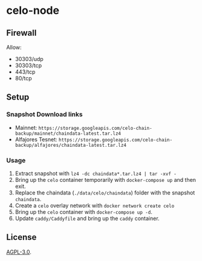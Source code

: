 # celo-node

## Firewall

Allow:

- 30303/udp
- 30303/tcp
- 443/tcp
- 80/tcp
 

## Setup

### Snapshot Download links

- Mainnet: `https://storage.googleapis.com/celo-chain-backup/mainnet/chaindata-latest.tar.lz4`
- Alfajores Tesnet: `https://storage.googleapis.com/celo-chain-backup/alfajores/chaindata-latest.tar.lz4`

### Usage

1. Extract snapshot with  `lz4 -dc chaindata*.tar.lz4 | tar -xvf -`
2. Bring up the `celo` container temporarily with `docker-compose up` and then exit.
3. Replace the chaindata (`./data/celo/chaindata`) folder with the snapshot `chaindata`.
4. Create a `celo` overlay network with `docker network create celo`
5. Bring up the `celo` container with `docker-compose up -d`.
6. Update `caddy/Caddyfile` and bring up the `caddy` container.


## License

[AGPL-3.0](LICENSE).

